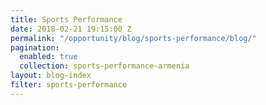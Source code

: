 ```yaml
---
title: Sports Performance 
date: 2018-02-21 19:15:00 Z
permalink: "/opportunity/blog/sports-performance/blog/"
pagination:
  enabled: true
  collection: sports-performance-armenia
layout: blog-index
filter: sports-performance
---
```


